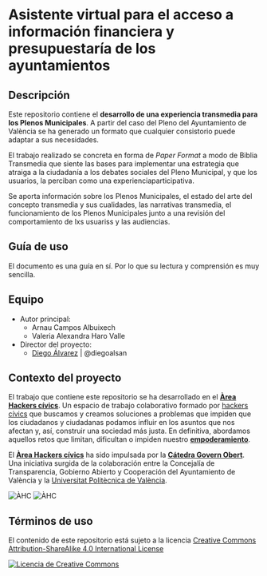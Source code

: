 # Asistente virtual para el acceso a información financiera y presupuestaría de los ayuntamientos


## Descripción

Este repositorio contiene el **desarrollo de una experiencia transmedia para los Plenos Municipales**. A partir del caso del Pleno del Ayuntamiento de València se ha generado un formato que cualquier consistorio puede adaptar a sus necesidades.

El trabajo realizado se concreta en  forma de *Paper Format* a modo de Biblia Transmedia que siente las bases para implementar una estrategia que atraiga a la ciudadanía a los debates sociales del Pleno Municipal, y que los usuarios, la perciban como una experienciaparticipativa.

Se aporta información sobre los Plenos Municipales, el estado del arte del concepto transmedia y sus cualidades, las narrativas transmedia, el funcionamiento de los Plenos Municipales junto a una revisión del comportamiento de lxs usuariss y las audiencias.


## Guía de uso

El documento es una guía en sí. Por lo que su lectura y comprensión es muy sencilla.


## Equipo

- Autor principal:
  - Arnau Campos Albuixech
  - Valeria Alexandra Haro Valle
- Director del proyecto:
  - [Diego Álvarez](https://about.me/diegoalsan) | @diegoalsan


## Contexto del proyecto

El trabajo que contiene este repositorio se ha desarrollado en el [**Àrea Hackers cívics**](http://civichackers.cc). Un espacio de trabajo colaborativo formado por [hackers cívics](http://civichackers.webs.upv.es/conocenos/que-es-una-hacker-civicoa/) que buscamos y creamos soluciones a problemas que impiden que los ciudadanos y ciudadanas podamos influir en los asuntos que nos afectan y, así, construir una sociedad más justa. En definitiva, abordamos aquellos retos que limitan, dificultan o impiden nuestro [**empoderamiento**](http://civichackers.webs.upv.es/conocenos/una-aproximacion-al-concepto-de-empoderamiento/).

El [**Àrea Hackers cívics**](http://civichackers.cc) ha sido impulsada por la [**Cátedra Govern Obert**](http://www.upv.es/contenidos/CATGO/info/). Una iniciativa surgida de la colaboración entre la Concejalía de Transparencia, Gobierno Abierto y Cooperación del Ayuntamiento de València y la [Universitat Politècnica de València](http://www.upv.es).

![ÀHC](http://civichackers.webs.upv.es/wp-content/uploads/2017/02/Logo_CGO_web.png) ![ÀHC](http://civichackers.webs.upv.es/wp-content/uploads/2017/02/logo_AHC_web.png)


## Términos de uso

El contenido de este repositorio está sujeto a la licencia [Creative Commons Attribution-ShareAlike 4.0 International License](https://creativecommons.org/licenses/by-sa/4.0/)

[![Licencia de Creative Commons](https://i.creativecommons.org/l/by-sa/4.0/88x31.png)](http://creativecommons.org/licenses/by-sa/4.0/)
